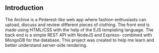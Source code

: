 ## Introduction
The Archive is a Pinterest-like web app where fashion enthusiasts can upload, discuss and review different pieces of clothing. The front end is made using HTML/CSS with the help of the EJS templating language. The back end is a simple REST API with NodeJS and Express- combined with MongoDB for the database. This project was created to help me learn and better understand server-side rendering.
